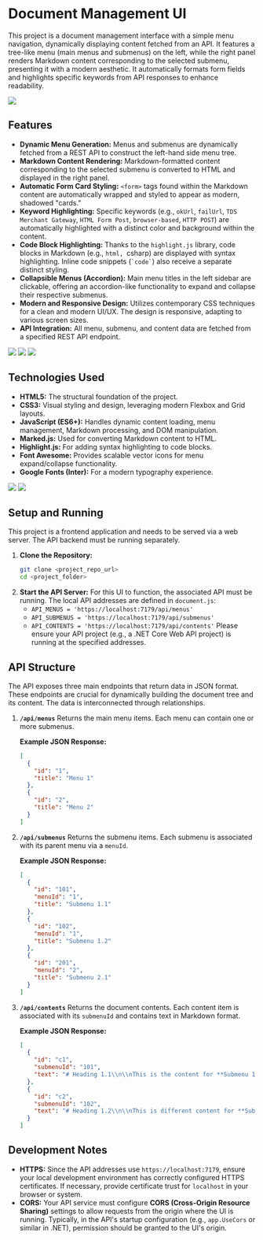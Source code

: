 # Document Management UI

This project is a document management interface with a simple menu navigation, dynamically displaying content fetched from an API. It features a tree-like menu (main menus and submenus) on the left, while the right panel renders Markdown content corresponding to the selected submenu, presenting it with a modern aesthetic. It automatically formats form fields and highlights specific keywords from API responses to enhance readability.

<img src="https://github.com/ilkersatur/integration-document-api/blob/main/1.png">

## Features

* **Dynamic Menu Generation:** Menus and submenus are dynamically fetched from a REST API to construct the left-hand side menu tree.
* **Markdown Content Rendering:** Markdown-formatted content corresponding to the selected submenu is converted to HTML and displayed in the right panel.
* **Automatic Form Card Styling:** `<form>` tags found within the Markdown content are automatically wrapped and styled to appear as modern, shadowed "cards."
* **Keyword Highlighting:** Specific keywords (e.g., `okUrl`, `failUrl`, `TDS Merchant Gateway`, `HTML Form Post`, `browser-based`, `HTTP POST`) are automatically highlighted with a distinct color and background within the content.
* **Code Block Highlighting:** Thanks to the `highlight.js` library, code blocks in Markdown (e.g., ```html, ```csharp) are displayed with syntax highlighting. Inline code snippets (`` `code` ``) also receive a separate distinct styling.
* **Collapsible Menus (Accordion):** Main menu titles in the left sidebar are clickable, offering an accordion-like functionality to expand and collapse their respective submenus.
* **Modern and Responsive Design:** Utilizes contemporary CSS techniques for a clean and modern UI/UX. The design is responsive, adapting to various screen sizes.
* **API Integration:** All menu, submenu, and content data are fetched from a specified REST API endpoint.

<img src="https://github.com/ilkersatur/integration-document-api/blob/main/2.png">
<img src="https://github.com/ilkersatur/integration-document-api/blob/main/3.png">
<img src="https://github.com/ilkersatur/integration-document-api/blob/main/4.png">

## Technologies Used

* **HTML5:** The structural foundation of the project.
* **CSS3:** Visual styling and design, leveraging modern Flexbox and Grid layouts.
* **JavaScript (ES6+):** Handles dynamic content loading, menu management, Markdown processing, and DOM manipulation.
* **Marked.js:** Used for converting Markdown content to HTML.
* **Highlight.js:** For adding syntax highlighting to code blocks.
* **Font Awesome:** Provides scalable vector icons for menu expand/collapse functionality.
* **Google Fonts (Inter):** For a modern typography experience.

<img src="https://github.com/ilkersatur/integration-document-api/blob/main/5.png">
<img src="https://github.com/ilkersatur/integration-document-api/blob/main/6.png">

## Setup and Running

This project is a frontend application and needs to be served via a web server. The API backend must be running separately.

1.  **Clone the Repository:**
    ```bash
    git clone <project_repo_url>
    cd <project_folder>
    ```
2.  **Start the API Server:**
    For this UI to function, the associated API must be running. The local API addresses are defined in `document.js`:
    * `API_MENUS = 'https://localhost:7179/api/menus'`
    * `API_SUBMENUS = 'https://localhost:7179/api/submenus'`
    * `API_CONTENTS = 'https://localhost:7179/api/contents'`
    Please ensure your API project (e.g., a .NET Core Web API project) is running at the specified addresses.

## API Structure

The API exposes three main endpoints that return data in JSON format. These endpoints are crucial for dynamically building the document tree and its content. The data is interconnected through relationships.

1.  **`/api/menus`**
    Returns the main menu items. Each menu can contain one or more submenus.

    **Example JSON Response:**
    ```json
    [
      {
        "id": "1",
        "title": "Menu 1"
      },
      {
        "id": "2",
        "title": "Menu 2"
      }
    ]
    ```

2.  **`/api/submenus`**
    Returns the submenu items. Each submenu is associated with its parent menu via a `menuId`.

    **Example JSON Response:**
    ```json
    [
      {
        "id": "101",
        "menuId": "1",
        "title": "Submenu 1.1"
      },
      {
        "id": "102",
        "menuId": "1",
        "title": "Submenu 1.2"
      },
      {
        "id": "201",
        "menuId": "2",
        "title": "Submenu 2.1"
      }
    ]
    ```

3.  **`/api/contents`**
    Returns the document contents. Each content item is associated with its `submenuId` and contains text in Markdown format.

    **Example JSON Response:**
    ```json
    [
      {
        "id": "c1",
        "submenuId": "101",
        "text": "# Heading 1.1\\n\\nThis is the content for **Submenu 1.1**.\\n\\n```csharp\\npublic class Example\\n{\\n    public string Name { get; set; }\\n}\\n```\\n\\nForm example:\\n\\n<form action=\\\"/submit\\\" method=\\\"post\\\">\\n  <input type=\\\"text\\\" name=\\\"username\\\" placeholder=\\\"Username\\\"><input type=\\\"password\\\" name=\\\"password\\\" placeholder=\\\"Password\\\">\\n</form>\\n\\nHighlighting specific words: `okUrl` and `failUrl` are highlighted here."
      },
      {
        "id": "c2",
        "submenuId": "102",
        "text": "# Heading 1.2\\n\\nThis is different content for **Submenu 1.2**. `TDS Merchant Gateway` is an important term.\\n\\n* Item 1\\n* Item 2\\n\\n1. Step 1\\n2. Step 2"
      }
    ]
    ```

## Development Notes

* **HTTPS:** Since the API addresses use `https://localhost:7179`, ensure your local development environment has correctly configured HTTPS certificates. If necessary, provide certificate trust for `localhost` in your browser or system.
* **CORS:** Your API service must configure **CORS (Cross-Origin Resource Sharing)** settings to allow requests from the origin where the UI is running. Typically, in the API's startup configuration (e.g., `app.UseCors` or similar in .NET), permission should be granted to the UI's origin.
